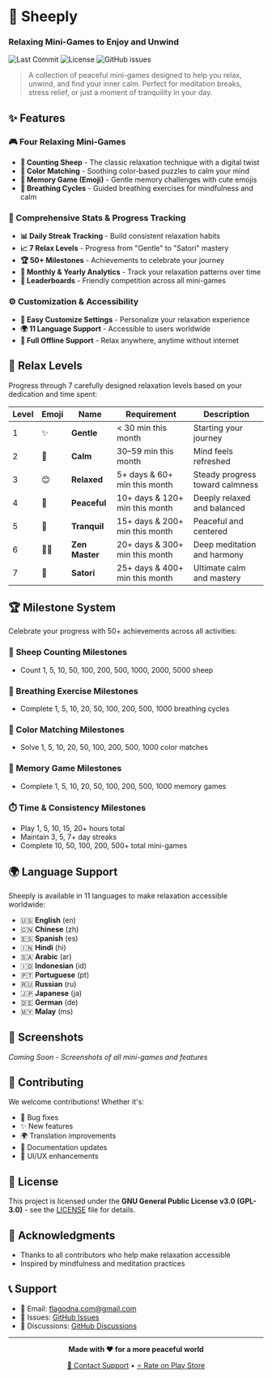 # 🐑 Sheeply

### Relaxing Mini-Games to Enjoy and Unwind

![Last Commit](https://img.shields.io/github/last-commit/Flagodna-Developer/sheeply?style=for-the-badge)
![License](https://img.shields.io/github/license/Flagodna-Developer/sheeply?style=for-the-badge)
![GitHub issues](https://img.shields.io/github/issues/Flagodna-Developer/sheeply?style=for-the-badge)

> A collection of peaceful mini-games designed to help you relax, unwind, and find your inner calm. Perfect for meditation breaks, stress relief, or just a moment of tranquility in your day.

## ✨ Features

### 🎮 Four Relaxing Mini-Games

- **🐑 Counting Sheep** - The classic relaxation technique with a digital twist
- **🌈 Color Matching** - Soothing color-based puzzles to calm your mind
- **🧩 Memory Game (Emoji)** - Gentle memory challenges with cute emojis
- **💨 Breathing Cycles** - Guided breathing exercises for mindfulness and calm

### 🎯 Comprehensive Stats & Progress Tracking

- **📊 Daily Streak Tracking** - Build consistent relaxation habits
- **📈 7 Relax Levels** - Progress from "Gentle" to "Satori" mastery
- **🏆 50+ Milestones** - Achievements to celebrate your journey
- **📅 Monthly & Yearly Analytics** - Track your relaxation patterns over time
- **🏅 Leaderboards** - Friendly competition across all mini-games

### ⚙️ Customization & Accessibility

- **🎨 Easy Customize Settings** - Personalize your relaxation experience
- **🌍 11 Language Support** - Accessible to users worldwide
- **📱 Full Offline Support** - Relax anywhere, anytime without internet

## 🌟 Relax Levels

Progress through 7 carefully designed relaxation levels based on your dedication and time spent:

| Level | Emoji | Name           | Requirement                    | Description                     |
| ----- | ----- | -------------- | ------------------------------ | ------------------------------- |
| 1     | ✨    | **Gentle**     | < 30 min this month            | Starting your journey           |
| 2     | 🍃    | **Calm**       | 30–59 min this month           | Mind feels refreshed            |
| 3     | 😊    | **Relaxed**    | 5+ days & 60+ min this month   | Steady progress toward calmness |
| 4     | 🌸    | **Peaceful**   | 10+ days & 120+ min this month | Deeply relaxed and balanced     |
| 5     | 🌙    | **Tranquil**   | 15+ days & 200+ min this month | Peaceful and centered           |
| 6     | 🧘‍♂️    | **Zen Master** | 20+ days & 300+ min this month | Deep meditation and harmony     |
| 7     | 🌟    | **Satori**     | 25+ days & 400+ min this month | Ultimate calm and mastery       |

## 🏆 Milestone System

Celebrate your progress with 50+ achievements across all activities:

### 🐑 Sheep Counting Milestones

- Count 1, 5, 10, 50, 100, 200, 500, 1000, 2000, 5000 sheep

### 💨 Breathing Exercise Milestones

- Complete 1, 5, 10, 20, 50, 100, 200, 500, 1000 breathing cycles

### 🌈 Color Matching Milestones

- Solve 1, 5, 10, 20, 50, 100, 200, 500, 1000 color matches

### 🧩 Memory Game Milestones

- Complete 1, 5, 10, 20, 50, 100, 200, 500, 1000 memory games

### ⏱️ Time & Consistency Milestones

- Play 1, 5, 10, 15, 20+ hours total
- Maintain 3, 5, 7+ day streaks
- Complete 10, 50, 100, 200, 500+ total mini-games

## 🌍 Language Support

Sheeply is available in 11 languages to make relaxation accessible worldwide:

- 🇺🇸 **English** (en)
- 🇨🇳 **Chinese** (zh)
- 🇪🇸 **Spanish** (es)
- 🇮🇳 **Hindi** (hi)
- 🇸🇦 **Arabic** (ar)
- 🇮🇩 **Indonesian** (id)
- 🇵🇹 **Portuguese** (pt)
- 🇷🇺 **Russian** (ru)
- 🇯🇵 **Japanese** (ja)
- 🇩🇪 **German** (de)
- 🇲🇾 **Malay** (ms)

## 📱 Screenshots

_Coming Soon - Screenshots of all mini-games and features_

## 🤝 Contributing

We welcome contributions! Whether it's:

- 🐛 Bug fixes
- ✨ New features
- 🌍 Translation improvements
- 📖 Documentation updates
- 🎨 UI/UX enhancements

## 📝 License

This project is licensed under the **GNU General Public License v3.0 (GPL-3.0)** - see the [LICENSE](LICENSE) file for details.

## 🙏 Acknowledgments

- Thanks to all contributors who help make relaxation accessible
- Inspired by mindfulness and meditation practices

## 📞 Support

- 📧 Email: flagodna.com@gmail.com
- 🐛 Issues: [GitHub Issues](https://github.com/Flagodna-Developer/sheeply/issues)
- 💬 Discussions: [GitHub Discussions](https://github.com/Flagodna-Developer/sheeply/discussions)

---

<div align="center">

**Made with ❤️ for a more peaceful world**

[📧 Contact Support](mailto:flagodna.com@gmail.com) • [⭐ Rate on Play Store](https://play.google.com/store/apps/details?id=com.flagodna.sheeply)

</div>
